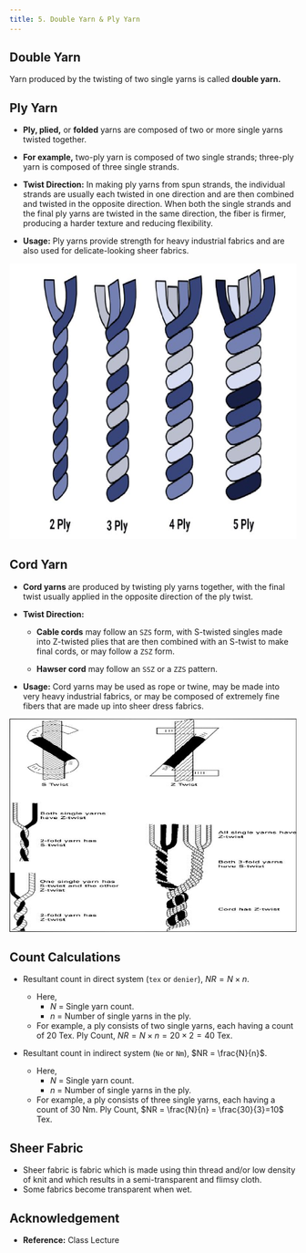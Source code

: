 ```yaml
---
title: 5. Double Yarn & Ply Yarn
---
```


## Double Yarn

Yarn produced by the twisting of two single yarns is called **double yarn.**

## Ply Yarn

- **Ply, plied,** or **folded** yarns are composed of two or more single yarns twisted together.

- **For example,** two-ply yarn is composed of two single strands; three-ply yarn is composed of three single strands.

- **Twist Direction:** In making ply yarns from spun strands, the individual strands are usually each twisted in one direction and are then combined and twisted in the opposite direction. When both the single strands and the final ply yarns are twisted in the same direction, the fiber is firmer, producing a harder texture and reducing flexibility.

- **Usage:** Ply yarns provide strength for heavy industrial fabrics and are also used for delicate-looking sheer fabrics.

![](./img/ply-yarn-2-5.png)

## Cord Yarn

- **Cord yarns** are produced by twisting ply yarns together, with the final twist usually applied in the opposite direction of the ply twist.

- **Twist Direction:**

  - **Cable cords** may follow an `SZS` form, with S-twisted singles made into Z-twisted plies that are then combined with an S-twist to make final cords, or may follow a `ZSZ` form.

  - **Hawser cord** may follow an `SSZ` or a `ZZS` pattern.

- **Usage:** Cord yarns may be used as rope or twine, may be made into very heavy industrial fabrics, or may be composed of extremely fine fibers that are made up into sheer dress fabrics.

![](./img/cord-yarn-formation.png)

## Count Calculations

- Resultant count in direct system (`tex` or `denier`), $NR = N \times n$.

  - Here,
    - $N$ = Single yarn count.
    - $n$ = Number of single yarns in the ply.
  - For example, a ply consists of two single yarns, each having a count of 20 Tex. Ply Count, $NR = N \times n = 20 \times 2=40$ Tex.

- Resultant count in indirect system (`Ne` or `Nm`), $NR = \frac{N}{n}$.

  - Here,
    - $N$ = Single yarn count.
    - $n$ = Number of single yarns in the ply.
  - For example, a ply consists of three single yarns, each having a count of 30 Nm. Ply Count, $NR = \frac{N}{n} = \frac{30}{3}=10$ Tex.

## Sheer Fabric

- Sheer fabric is fabric which is made using thin thread and/or low density of knit and which results in a semi-transparent and flimsy cloth.
- Some fabrics become transparent when wet.

## Acknowledgement

- **Reference:** Class Lecture
